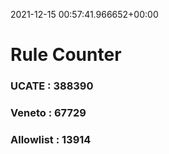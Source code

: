 2021-12-15 00:57:41.966652+00:00
# Rule Counter 
 ### UCATE : 388390

 ### Veneto : 67729

 ### Allowlist : 13914